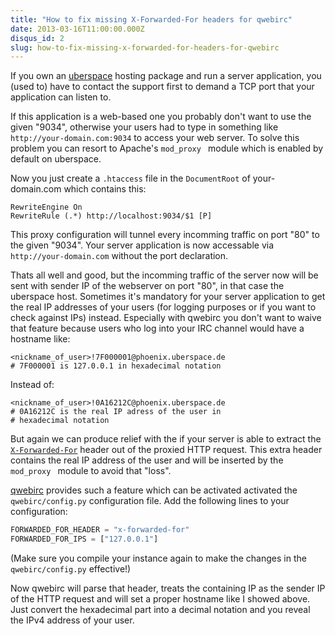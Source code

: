 ```yaml
---
title: "How to fix missing X-Forwarded-For headers for qwebirc"
date: 2013-03-16T11:00:00.000Z
disqus_id: 2
slug: how-to-fix-missing-x-forwarded-for-headers-for-qwebirc
---
```


If you own an [uberspace](http://uberspace.de) hosting package and run a server application, you (used to) have to contact the support first to demand a TCP port that your application can listen to. 

If this application is a web-based one you probably don't want to use the given "9034", otherwise your users had to type in something like `http://your-domain.com:9034` to access your web server. To solve this problem you can resort to Apache's `mod_proxy ` module which is enabled by default on uberspace.

Now you just create a `.htaccess` file in the `DocumentRoot` of your-domain.com which contains this:

```apacheconf
RewriteEngine On
RewriteRule (.*) http://localhost:9034/$1 [P]
```

This proxy configuration will tunnel every incomming traffic on port "80" to the given "9034". Your server application is now accessable via `http://your-domain.com` without the port declaration.

Thats all well and good, but the incomming traffic of the server now will be sent with sender IP of the webserver on port "80", in that case the uberspace host. Sometimes it's mandatory for your server application to get the real IP addresses of your users (for logging purposes or if you want to check against IPs) instead. Especially with qwebirc you don't want to waive that feature because users who log into your IRC channel would have a hostname like:

```
<nickname_of_user>!7F000001@phoenix.uberspace.de    
# 7F000001 is 127.0.0.1 in hexadecimal notation
```

Instead of:

```
<nickname_of_user>!0A16212C@phoenix.uberspace.de
# 0A16212C is the real IP adress of the user in 
# hexadecimal notation
```

But again we can produce relief with the if your server is able to extract the [`X-Forwarded-For`](http://en.wikipedia.org/wiki/X-Forwarded-For) header out of the proxied HTTP request. This extra header contains the real IP address of the user and will be inserted by the `mod_proxy ` module to avoid that "loss".

[qwebirc](http://qwebirc.org/) provides such a feature which can be activated activated the `qwebirc/config.py` configuration file. Add the following lines to your configuration:

```python
FORWARDED_FOR_HEADER = "x-forwarded-for"
FORWARDED_FOR_IPS = ["127.0.0.1"]
```

(Make sure you compile your instance again to make the changes in the `qwebirc/config.py` effective!)

Now qwebirc will parse that header, treats the containing IP as the sender IP of the HTTP request and will set a proper hostname like I showed above. Just convert the hexadecimal part into a decimal notation and you reveal the IPv4 address of your user.
